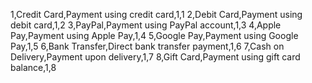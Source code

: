 1,Credit Card,Payment using credit card,1,1
2,Debit Card,Payment using debit card,1,2
3,PayPal,Payment using PayPal account,1,3
4,Apple Pay,Payment using Apple Pay,1,4
5,Google Pay,Payment using Google Pay,1,5
6,Bank Transfer,Direct bank transfer payment,1,6
7,Cash on Delivery,Payment upon delivery,1,7
8,Gift Card,Payment using gift card balance,1,8